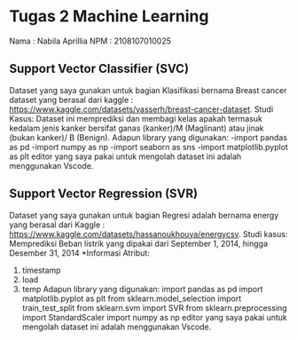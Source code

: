 # Tugas 2 Machine Learning
Nama : Nabila Aprillia
NPM  : 2108107010025

## Support Vector Classifier (SVC)
Dataset yang saya gunakan untuk bagian Klasifikasi bernama Breast cancer dataset yang berasal dari kaggle : https://www.kaggle.com/datasets/yasserh/breast-cancer-dataset. 
Studi Kasus: Dataset ini memprediksi dan membagi kelas apakah termasuk kedalam jenis kanker bersifat ganas (kanker)/M (Maglinant) atau jinak (bukan kanker)/ B (Benign). 
Adapun library yang digunakan:
-import pandas as pd
-import numpy as np
-import seaborn as sns
-import matplotlib.pyplot as plt
editor yang saya pakai untuk mengolah dataset ini adalah menggunakan Vscode.

## Support Vector Regression (SVR)
Dataset yang saya gunakan untuk bagian Regresi adalah bernama energy yang berasal dari Kaggle : https://www.kaggle.com/datasets/hassanoukhouya/energycsv.
Studi kasus: Memprediksi Beban listrik yang dipakai dari September 1, 2014, hingga Desember 31, 2014
*Informasi Atribut: 
1. timestamp
2. load
3. temp
Adapun library yang digunakan:
import pandas as pd
import matplotlib.pyplot as plt
from sklearn.model_selection import train_test_split
from sklearn.svm import SVR
from sklearn.preprocessing import StandardScaler
import numpy as np
editor yang saya pakai untuk mengolah dataset ini adalah menggunakan Vscode.

